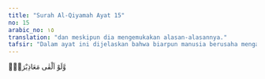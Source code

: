 ```yaml
---
title: "Surah Al-Qiyamah Ayat 15"
no: 15
arabic_no: ١٥
translation: "dan meskipun dia mengemukakan alasan-alasannya."
tafsir: "Dalam ayat ini dijelaskan bahwa biarpun manusia berusaha mengajukan berbagai alasan guna menutupi segala kesalahannya, dan menyembunyikan segala perbuatan jeleknya, namun semua itu tidak akan berguna karena anggota tubuhnya akan menjadi saksi atas dirinya. Dalam ayat lain disebutkan:\n\nBacalah kitabmu, cukuplah dirimu sendiri pada hari ini sebagai penghitung atas dirimu. (al-Isra'/17: 14)\n\nPada hari ini Kami tutup mulut mereka; tangan mereka akan berkata kepada Kami dan kaki mereka akan memberi kesaksian terhadap apa yang dahulu mereka kerjakan. (Yasin/36: 65)\n\nDari isyarat ayat di atas dapat pula kita mengambil pelajaran bahwa keyakinan orang musyrik mempersekutukan Allah dan menyembah patung atau berhala, serta ketidakpercayaan mereka pada hari kebangkitan adalah kepercayaan yang salah. Hati kecil mereka sendiri sesungguhnya tidak mengakui yang demikian. Oleh karena itu, segala alasan yang mereka kemukakan guna menolak kebenaran, sebenarnya adalah alasan palsu. Mereka mengucapkan sesuatu yang bertentangan dengan kehendak hati nurani sendiri."
---
```

وَّلَوْ اَلْقٰى مَعَاذِيْرَهٗۗ